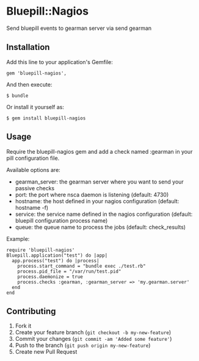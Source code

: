 # Bluepill::Nagios

Send bluepill events to gearman server via send gearman

## Installation

Add this line to your application's Gemfile:

    gem 'bluepill-nagios', 

And then execute:

    $ bundle

Or install it yourself as:

    $ gem install bluepill-nagios

## Usage

Require the bluepill-nagios gem and add a check named :gearman in your pill configuration file.

Available options are:
* gearman_server: the gearman server where you want to send your passive checks
* port: the port where nsca daemon is listening (default: 4730)
* hostname: the host defined in your nagios configuration (default: hostname -f)
* service: the service name defined in the nagios configuration (default: bluepill configuration process name)
* queue: the queue name to process the jobs (default: check_results)

Example:

```
require 'bluepill-nagios'
Bluepill.application("test") do |app|
  app.process("test") do |process|
    process.start_command = "bundle exec ./test.rb"
    process.pid_file = "/var/run/test.pid"
    process.daemonize = true
    process.checks :gearman, :gearman_server => 'my.gearman.server'
  end
end
```

## Contributing

1. Fork it
2. Create your feature branch (`git checkout -b my-new-feature`)
3. Commit your changes (`git commit -am 'Added some feature'`)
4. Push to the branch (`git push origin my-new-feature`)
5. Create new Pull Request
